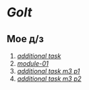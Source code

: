 # *GoIt*

## Мое д/з

1. *[additional task](https://yanaegorova.github.io/GoIt/html-css/additional%20task/index.html)*
2. *[module-01](https://yanaegorova.github.io/GoIt/html-css/module-01/index.html)*
3. *[additional task m3 p1](https://yanaegorova.github.io/GoIt/html-css/additional%20task%20m3%20p1/index.html)*
4. *[additional task m3 p2](https://yanaegorova.github.io/GoIt/html-css/additional%20task%20m3%20p2/index.html)*



